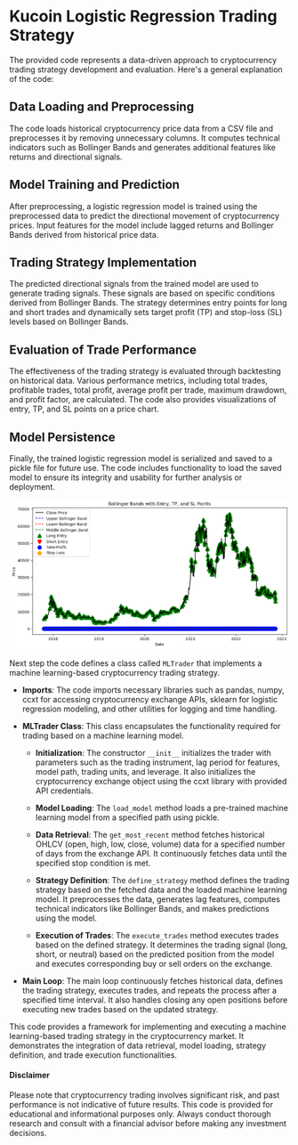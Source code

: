 # Kucoin Logistic Regression Trading Strategy

The provided code represents a data-driven approach to cryptocurrency trading strategy development and evaluation. Here's a general explanation of the code:

## Data Loading and Preprocessing
The code loads historical cryptocurrency price data from a CSV file and preprocesses it by removing unnecessary columns. It computes technical indicators such as Bollinger Bands and generates additional features like returns and directional signals.

## Model Training and Prediction
After preprocessing, a logistic regression model is trained using the preprocessed data to predict the directional movement of cryptocurrency prices. Input features for the model include lagged returns and Bollinger Bands derived from historical price data.

## Trading Strategy Implementation
The predicted directional signals from the trained model are used to generate trading signals. These signals are based on specific conditions derived from Bollinger Bands. The strategy determines entry points for long and short trades and dynamically sets target profit (TP) and stop-loss (SL) levels based on Bollinger Bands.

## Evaluation of Trade Performance
The effectiveness of the trading strategy is evaluated through backtesting on historical data. Various performance metrics, including total trades, profitable trades, total profit, average profit per trade, maximum drawdown, and profit factor, are calculated. The code also provides visualizations of entry, TP, and SL points on a price chart.

## Model Persistence
Finally, the trained logistic regression model is serialized and saved to a pickle file for future use. The code includes functionality to load the saved model to ensure its integrity and usability for further analysis or deployment.

![Price Chart with Entry, TP, and SL Points](plot1.png)

Next step the code defines a class called `MLTrader` that implements a machine learning-based cryptocurrency trading strategy. 

- **Imports**: The code imports necessary libraries such as pandas, numpy, ccxt for accessing cryptocurrency exchange APIs, sklearn for logistic regression modeling, and other utilities for logging and time handling.

- **MLTrader Class**: This class encapsulates the functionality required for trading based on a machine learning model.

  - **Initialization**: The constructor `__init__` initializes the trader with parameters such as the trading instrument, lag period for features, model path, trading units, and leverage. It also initializes the cryptocurrency exchange object using the ccxt library with provided API credentials.

  - **Model Loading**: The `load_model` method loads a pre-trained machine learning model from a specified path using pickle.

  - **Data Retrieval**: The `get_most_recent` method fetches historical OHLCV (open, high, low, close, volume) data for a specified number of days from the exchange API. It continuously fetches data until the specified stop condition is met.

  - **Strategy Definition**: The `define_strategy` method defines the trading strategy based on the fetched data and the loaded machine learning model. It preprocesses the data, generates lag features, computes technical indicators like Bollinger Bands, and makes predictions using the model.

  - **Execution of Trades**: The `execute_trades` method executes trades based on the defined strategy. It determines the trading signal (long, short, or neutral) based on the predicted position from the model and executes corresponding buy or sell orders on the exchange.

- **Main Loop**: The main loop continuously fetches historical data, defines the trading strategy, executes trades, and repeats the process after a specified time interval. It also handles closing any open positions before executing new trades based on the updated strategy.

This code provides a framework for implementing and executing a machine learning-based trading strategy in the cryptocurrency market. It demonstrates the integration of data retrieval, model loading, strategy definition, and trade execution functionalities.

#### Disclaimer
Please note that cryptocurrency trading involves significant risk, and past performance is not indicative of future results. This code is provided for educational and informational purposes only. Always conduct thorough research and consult with a financial advisor before making any investment decisions.
